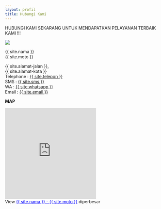 ```yaml
---
layout: profil
title: Hubungi Kami
---
```

<h1 class="title" style="display: none;">Contact Us</h1>
<p>HUBUNGI KAMI SEKARANG UNTUK MENDAPATKAN PELAYANAN TERBAIK KAMI !!!</p>
<img src="{{ site.logo }}"/>
<p>{{ site.nama }} <br> {{ site.moto }}</p>
<p>{{ site.alamat-jalan }},<br/>{{ site.alamat-kota }}<br/>
Telephone : <a href="tel:{{ site.telepon }}">{{ site.telepon }}</a><br/>
SMS : <a href="sms:{{ site.sms }}">{{ site.sms }}</a><br/>
WA : <a href="{{ site.whatsapp-api }}">{{ site.whatsapp }}</a><br/>
Email : <a href="mailto:{{ site.email }}">{{ site.email }}</a></p>
<p><strong>MAP</strong></p>
<p><iframe src="https://maps.google.com/maps/ms?msa=0&amp;msid=212378688978671326941.0004d583b587b073ae7c4&amp;ie=UTF8&amp;t=m&amp;ll=-7.282487,112.697239&amp;spn=0.012771,0.012875&amp;z=15&amp;output=embed" width="300" height="300" frameborder="0" marginwidth="0" marginheight="0" scrolling="no"> </iframe><br/>View <a style="color:#0000FF;text-align:left" href="https://maps.google.com/maps/ms?msa=0&amp;msid=212378688978671326941.0004d583b587b073ae7c4&amp;ie=UTF8&amp;t=m&amp;ll=-7.282487,112.697239&amp;spn=0.012771,0.012875&amp;z=15&amp;source=embed">{{ site.nama }} - {{ site.moto }}</a> diperbesar</p>